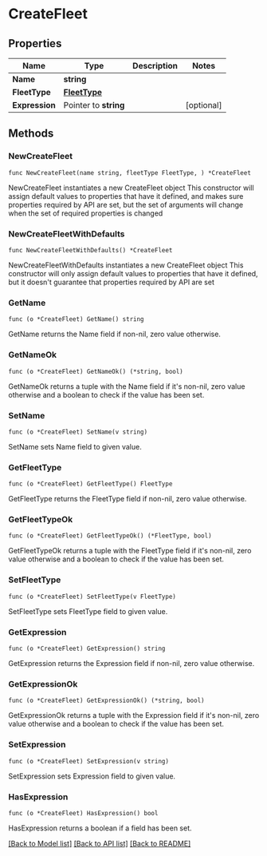 # CreateFleet

## Properties

Name | Type | Description | Notes
------------ | ------------- | ------------- | -------------
**Name** | **string** |  | 
**FleetType** | [**FleetType**](FleetType.md) |  | 
**Expression** | Pointer to **string** |  | [optional] 

## Methods

### NewCreateFleet

`func NewCreateFleet(name string, fleetType FleetType, ) *CreateFleet`

NewCreateFleet instantiates a new CreateFleet object
This constructor will assign default values to properties that have it defined,
and makes sure properties required by API are set, but the set of arguments
will change when the set of required properties is changed

### NewCreateFleetWithDefaults

`func NewCreateFleetWithDefaults() *CreateFleet`

NewCreateFleetWithDefaults instantiates a new CreateFleet object
This constructor will only assign default values to properties that have it defined,
but it doesn't guarantee that properties required by API are set

### GetName

`func (o *CreateFleet) GetName() string`

GetName returns the Name field if non-nil, zero value otherwise.

### GetNameOk

`func (o *CreateFleet) GetNameOk() (*string, bool)`

GetNameOk returns a tuple with the Name field if it's non-nil, zero value otherwise
and a boolean to check if the value has been set.

### SetName

`func (o *CreateFleet) SetName(v string)`

SetName sets Name field to given value.


### GetFleetType

`func (o *CreateFleet) GetFleetType() FleetType`

GetFleetType returns the FleetType field if non-nil, zero value otherwise.

### GetFleetTypeOk

`func (o *CreateFleet) GetFleetTypeOk() (*FleetType, bool)`

GetFleetTypeOk returns a tuple with the FleetType field if it's non-nil, zero value otherwise
and a boolean to check if the value has been set.

### SetFleetType

`func (o *CreateFleet) SetFleetType(v FleetType)`

SetFleetType sets FleetType field to given value.


### GetExpression

`func (o *CreateFleet) GetExpression() string`

GetExpression returns the Expression field if non-nil, zero value otherwise.

### GetExpressionOk

`func (o *CreateFleet) GetExpressionOk() (*string, bool)`

GetExpressionOk returns a tuple with the Expression field if it's non-nil, zero value otherwise
and a boolean to check if the value has been set.

### SetExpression

`func (o *CreateFleet) SetExpression(v string)`

SetExpression sets Expression field to given value.

### HasExpression

`func (o *CreateFleet) HasExpression() bool`

HasExpression returns a boolean if a field has been set.


[[Back to Model list]](../README.md#documentation-for-models) [[Back to API list]](../README.md#documentation-for-api-endpoints) [[Back to README]](../README.md)


